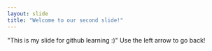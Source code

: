 ```yaml
---
layout: slide
title: "Welcome to our second slide!"
---
```

"This is my slide for github learning :)"
Use the left arrow to go back!